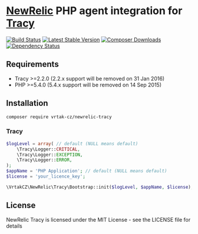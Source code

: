 # [NewRelic](http://newrelic.com) PHP agent integration for [Tracy](http://tracy.nette.org)

[![Build Status](https://img.shields.io/travis/Vrtak-CZ/NewRelic-Tracy.svg?style=flat-square)](https://travis-ci.org/Vrtak-CZ/NewRelic-Tracy)
[![Latest Stable Version](https://img.shields.io/packagist/v/vrtak-cz/newrelic-tracy.svg?style=flat-square)](https://packagist.org/packages/vrtak-cz/newrelic-tracy)
[![Composer Downloads](https://img.shields.io/packagist/dt/vrtak-cz/newrelic-tracy.svg?style=flat-square)](https://packagist.org/packages/vrtak-cz/newrelic-tracy)
[![Dependency Status](https://img.shields.io/versioneye/d/user/projects/540228ffeab62a956f00008f.svg?style=flat-square)](https://www.versioneye.com/user/projects/540228ffeab62a956f00008f)

## Requirements
- Tracy >=2.2.0 (2.2.x support will be removed on 31 Jan 2016)
- PHP >=5.4.0 (5.4.x support will be removed on 14 Sep 2015)

## Installation

```
composer require vrtak-cz/newrelic-tracy
```

### Tracy

```php
$logLevel = array( // default (NULL means default)
    \Tracy\Logger::CRITICAL,
    \Tracy\Logger::EXCEPTION,
    \Tracy\Logger::ERROR,
);
$appName = 'PHP Application'; // default (NULL means default)
$license = 'your_licence_key';

\VrtakCZ\NewRelic\Tracy\Bootstrap::init($logLevel, $appName, $license); // all parameters are optional
```

## License
NewRelic Tracy is licensed under the MIT License - see the LICENSE file for details
